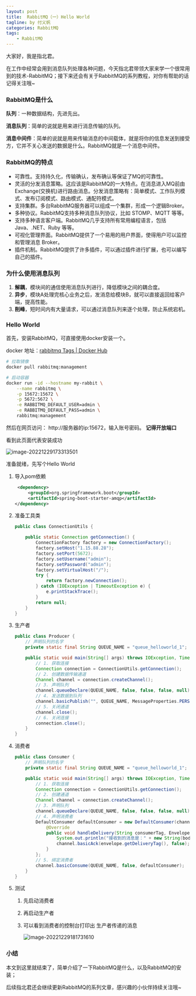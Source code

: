 ```yaml
---
layout: post
title:  RabbitMQ（一）Hello World
tagline: by 付义帆
categories: RabbitMQ
tags: 
    - RabbitMQ 
---
```


大家好，我是指北君。

在工作中经常会用到消息队列处理各种问题，今天指北君带领大家来学一个很常用到的技术-RabbitMQ；接下来还会有关于RabbitMQ的系列教程，对你有帮助的话记得关注哦~

<!--more-->

### RabbitMQ是什么

**队列**：一种数据结构，先进先出。

**消息队列**：简单的说就是用来进行消息传输的队列。

**消息中间件**：简单的说就是用来传输消息的中间载体，就是将你的信息发送到接受方，它并不关心发送的数据是什么。RabbitMQ就是一个消息中间件。

### RabbitMQ的特点

- 可靠性。支持持久化，传输确认，发布确认等保证了MQ的可靠性。
- 灵活的分发消息策略。这应该是RabbitMQ的一大特点。在消息进入MQ前由Exchange(交换机)进行路由消息。分发消息策略有：简单模式、工作队列模式、发布订阅模式、路由模式、通配符模式。
- 支持集群。多台RabbitMQ服务器可以组成一个集群，形成一个逻辑Broker。
- 多种协议。RabbitMQ支持多种消息队列协议，比如 STOMP、MQTT 等等。
- 支持多种语言客户端。RabbitMQ几乎支持所有常用编程语言，包括 Java、.NET、Ruby 等等。
- 可视化管理界面。RabbitMQ提供了一个易用的用户界面，使得用户可以监控和管理消息 Broker。
- 插件机制。RabbitMQ提供了许多插件，可以通过插件进行扩展，也可以编写自己的插件。

### 为什么使用消息队列

1. **解耦**，模块间的通信使用消息队列进行，降低模块之间的耦合度。
2. **异步**，模块A处理完核心业务之后，发消息给模块B，就可以直接返回给客户端，提高性能。
3. **削峰**，短时间内有大量请求，可以通过消息队列来逐个处理，防止系统宕机。

### Hello World

首先，安装RabbitMQ，可直接使用docker安装一个。

docker 地址：[rabbitmq Tags | Docker Hub](https://hub.docker.com/_/rabbitmq/tags) 

```bash
# 拉取镜像
docker pull rabbitmq:management

# 启动容器
docker run -id --hostname my-rabbit \
	--name rabbitmq \
	-p 15672:15672 \
	-p 5672:5672 \
	-e RABBITMQ_DEFAULT_USER=admin \
	-e RABBITMQ_DEFAULT_PASS=admin \
	rabbitmq:management
```

然后在网页访问： http://服务器的ip:15672，输入账号密码。 **记得开放端口** 

看到此页面代表安装成功

![image-20221229173313501](http://www.javanorth.cn/assets/images/2022/fu/image-20221229173313501.png)

准备就绪，先写个Hello World

1. 导入pom依赖

   ```xml
    <dependency>
        <groupId>org.springframework.boot</groupId>
        <artifactId>spring-boot-starter-amqp</artifactId>
   </dependency>
   ```

2. 准备工具类

   ````java
   public class ConnectionUtils {
   
       public static Connection getConnection() {
           ConnectionFactory factory = new ConnectionFactory();
           factory.setHost("1.15.88.28");
           factory.setPort(5672);
           factory.setUsername("admin");
           factory.setPassword("admin");
           factory.setVirtualHost("/");
           try {
               return factory.newConnection();
           } catch (IOException | TimeoutException e) {
               e.printStackTrace();
           }
           return null;
       }
   }
   ````

3. 生产者

   ```java
   public class Producer {
       // 声明队列的名字
       private static final String QUEUE_NAME = "queue_helloworld_1";
   
       public static void main(String[] args) throws IOException, TimeoutException {
           // 1. 获取连接
           Connection connection = ConnectionUtils.getConnection();
           // 2. 创建数据传输通道
           Channel channel = connection.createChannel();
           // 3. 声明队列
           channel.queueDeclare(QUEUE_NAME, false, false, false, null);
           // 4. 发送数据到队列
           channel.basicPublish("", QUEUE_NAME, MessageProperties.PERSISTENT_TEXT_PLAIN, "第一个队列消息...".getBytes());
           // 5. 关闭通道
           channel.close();
           // 6. 关闭连接
           connection.close();
       }
   }
   ```

4. 消费者

   ```java
   public class Consumer {
       // 声明队列的名字
       private static final String QUEUE_NAME = "queue_helloworld_1";
   
       public static void main(String[] args) throws IOException, TimeoutException {
           // 1. 获取连接
           Connection connection = ConnectionUtils.getConnection();
           // 2. 创建通道
           Channel channel = connection.createChannel();
           // 3. 声明队列
           channel.queueDeclare(QUEUE_NAME, false, false, false, null);
           // 4. 声明消费者
           DefaultConsumer defaultConsumer = new DefaultConsumer(channel) {
               @Override
               public void handleDelivery(String consumerTag, Envelope envelope, AMQP.BasicProperties properties, byte[] body) throws IOException {
                   System.out.println("接收到的消息是：" + new String(body));
                   channel.basicAck(envelope.getDeliveryTag(), false);
               }
           };
           // 5. 绑定消费者
           channel.basicConsume(QUEUE_NAME, false, defaultConsumer);
       }
   }
   ```

5. 测试

   1. 先启动消费者

   2. 再启动生产者

   3. 可以看到消费者的控制台打印出 生产者传递的消息

      ![image-20221229181731610](http://www.javanorth.cn/assets/images/2022/fu/image-20221229181731610.png)



### 小结

本文到这里就结束了，简单介绍了一下RabbitMQ是什么，以及RabbitMQ的安装；

后续指北君还会继续更新RabbitMQ的系列文章，感兴趣的小伙伴持续关注哦~
